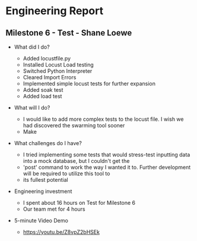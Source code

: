 # Engineering Report

## Milestone 6 - Test - Shane Loewe

* What did I do?
    * Added locustfile.py
    * Installed Locust Load testing
    * Switched Python Interpreter
    * Cleared Import Errors
    * Implemented simple locust tests for further expansion
    * Added soak test
    * Added load test

* What will I do? 
    * I would like to add more complex tests to the locust file. I wish we had discovered the swarming tool sooner
    * Make

* What challenges do I have?
    * I tried implementing some tests that would stress-test inputting data into a mock database, but I couldn't get the
    * 'post' command to work the way I wanted it to. Further development will be required to utilize this tool to 
    * its fullest potential

* Engineering investment
    * I spent about 16 hours on Test for Milestone 6
    * Our team met for 4 hours

* 5-minute Video Demo
    * https://youtu.be/Z8vpZ2bHSEk